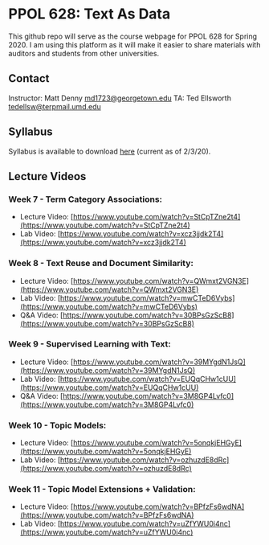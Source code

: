 # PPOL 628: Text As Data

This github repo will serve as the course webpage for PPOL 628 for Spring 2020. I am using this platform as it will make it easier to share materials with auditors and students from other universities. 

## Contact

Instructor: Matt Denny <md1723@georgetown.edu> 
TA: Ted Ellsworth <tedellsw@terpmail.umd.edu>

## Syllabus
Syllabus is available to download [here](https://github.com/matthewjdenny/PPOL_628_Text_As_Data/blob/master/PPOL_628_Syllabus.pdf) (current as of 2/3/20).

## Lecture Videos 

### Week 7 - Term Category Associations:
* Lecture Video: [https://www.youtube.com/watch?v=StCpTZne2t4](https://www.youtube.com/watch?v=StCpTZne2t4)
* Lab Video: [https://www.youtube.com/watch?v=xcz3jjdk2T4](https://www.youtube.com/watch?v=xcz3jjdk2T4)

### Week 8 - Text Reuse and Document Similarity:
* Lecture Video: [https://www.youtube.com/watch?v=QWmxt2VGN3E](https://www.youtube.com/watch?v=QWmxt2VGN3E)
* Lab Video: [https://www.youtube.com/watch?v=mwCTeD6Vybs](https://www.youtube.com/watch?v=mwCTeD6Vybs)
* Q&A Video: [https://www.youtube.com/watch?v=30BPsGzScB8](https://www.youtube.com/watch?v=30BPsGzScB8)

### Week 9 - Supervised Learning with Text:
* Lecture Video: [https://www.youtube.com/watch?v=39MYgdN1JsQ](https://www.youtube.com/watch?v=39MYgdN1JsQ)
* Lab Video: [https://www.youtube.com/watch?v=EUQqCHw1cUU](https://www.youtube.com/watch?v=EUQqCHw1cUU)
* Q&A Video: [https://www.youtube.com/watch?v=3M8GP4Lvfc0](https://www.youtube.com/watch?v=3M8GP4Lvfc0)


### Week 10 - Topic Models:
* Lecture Video: [https://www.youtube.com/watch?v=5onqkjEHGyE](https://www.youtube.com/watch?v=5onqkjEHGyE)
* Lab Video: [https://www.youtube.com/watch?v=ozhuzdE8dRc](https://www.youtube.com/watch?v=ozhuzdE8dRc)

### Week 11 - Topic Model Extensions + Validation:
* Lecture Video: [https://www.youtube.com/watch?v=BPfzFs6wdNA](https://www.youtube.com/watch?v=BPfzFs6wdNA)
* Lab Video: [https://www.youtube.com/watch?v=uZfYWU0i4nc](https://www.youtube.com/watch?v=uZfYWU0i4nc)






